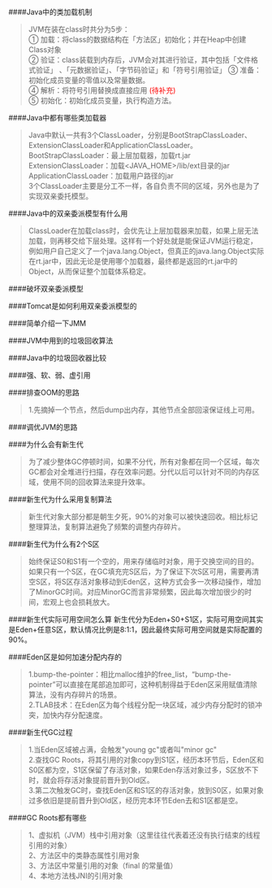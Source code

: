 ####Java中的类加载机制
> JVM在装在class时共分为5步：  
> ① 加载：将class的数据结构在「方法区」初始化；并在Heap中创建Class对象  
> ② 验证：class装载到内存后，JVM会对其进行验证，其中包括「文件格式验证」 、「元数据验证」、「字节码验证」和「符号引用验证」
> ③ 准备：初始化成员变量的零值以及常量数据。  
> ④ 解析：将符号引用替换成直接应用 <font color="red">(待补充)</font>  
> ⑤ 初始化：初始化成员变量，执行构造方法。

####Java中都有哪些类加载器
> Java中默认一共有3个ClassLoader，分别是BootStrapClassLoader、ExtensionClassLoader和ApplicationClassLoader。  
> BootStrapClassLoader：最上层加载器，加载rt.jar  
> ExtensionClassLoader：加载<JAVA_HOME>/lib/ext目录的jar  
> ApplicationClassLoader：加载用户路径的jar  
> 3个ClassLoader主要是分工不一样，各自负责不同的区域，另外也是为了实现双亲委托模型。

####Java中的双亲委派模型有什么用
> ClassLoader在加载class时，会优先让上层加载器来加载，如果上层无法加载，则再移交给下层处理。这样有一个好处就是能保证JVM运行稳定，例如用户自己定义了一个java.lang.Object，但真正的java.lang.Object实际在rt.jar中，因此无论是使用哪个加载器，最终都是返回的rt.jar中的Object，从而保证整个加载体系稳定。

####破坏双亲委派模型

####Tomcat是如何利用双亲委派模型的

####简单介绍一下JMM

####JVM中用到的垃圾回收算法

####Java中的垃圾回收器比较

####强、软、弱、虚引用

####排查OOM的思路
> 1.先摘掉一个节点，然后dump出内存，其他节点全部回滚保证线上可用。

####调优JVM的思路

####为什么会有新生代
> 为了减少整体GC停顿时间，如果不分代，所有对象都在同一个区域，每次GC都会对全堆进行扫描，存在效率问题。分代以后可以针对不同的内存区域，使用不同的回收算法来提升效率。

####新生代为什么采用复制算法
> 新生代对象大部分都是朝生夕死，90%的对象可以被快速回收。相比标记整理算法，复制算法避免了频繁的调整内存碎片。

####新生代为什么有2个S区
> 始终保证S0和S1有一个空的，用来存储临时对象，用于交换空间的目的。如果只有一个S区，在GC填充完S区后，为了保证下次S区可用，需要再清空S区，将S区存活对象移动到Eden区，这种方式会多一次移动操作，增加了MinorGC时间。对应MinorGC而言非常频繁，因此每次增加很少的时间，宏观上也会损耗放大。

####新生代实际可用空间怎么算
新生代分为Eden+S0+S1区，实际可用空间其实是Eden+任意S区，默认情况比例是8:1:1，因此最终实际可用空间就是实际配置的90%。

####Eden区是如何加速分配内存的
> 1.bump-the-pointer：相比malloc维护的free_list，“bump-the-pointer”可以直接在尾部追加即可，这种机制得益于Eden区采用赋值清除算法，没有内存碎片的场景。   
> 2.TLAB技术：在Eden区为每个线程分配一块区域，减少内存分配时的锁冲突，加快内存分配速度。

####新生代GC过程
> 1.当Eden区域被占满，会触发"young gc"或者叫"minor gc"  
> 2.查找GC Roots，将其引用的对象copy到S1区，经历本环节后，Eden区和S0区都为空，S1区保留了存活对象，如果Eden存活对象过多，S区放不下时，就会将存活对象提前晋升到Old区。   
> 3.第二次触发GC时，查找Eden区和S1区的存活对象，放到S0区，如果对象过多依旧是提前晋升到Old区，经历完本环节Eden去和S1区都是空。

####GC Roots都有哪些
> 1、虚拟机（JVM）栈中引用对象（这里往往代表着还没有执行结束的线程引用的对象）   
> 2、方法区中的类静态属性引用对象    
> 3、方法区中常量引用的对象（final 的常量值）  
> 4、本地方法栈JNI的引用对象   